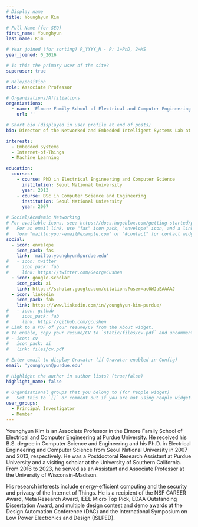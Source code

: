 ```yaml
---
# Display name
title: Younghyun Kim

# Full Name (for SEO)
first_name: Younghyun
last_name: Kim

# Year joined (for sorting) P_YYYY_N - P: 1=PhD, 2=MS
year_joined: 0_2016

# Is this the primary user of the site?
superuser: true

# Role/position
role: Associate Professor

# Organizations/Affiliations
organizations:
  - name: 'Elmore Family School of Electrical and Computer Engineering'
    url: ''

# Short bio (displayed in user profile at end of posts)
bio: Director of the Networked and Embedded Intelligent Systems Lab at Purdue University

interests:
  - Embedded Systems
  - Internet-of-Things
  - Machine Learning

education:
  courses:
    - course: PhD in Electrical Engineering and Computer Science
      institution: Seoul National University
      year: 2013
    - course: BSc in Computer Science and Engineering
      institution: Seoul National University
      year: 2007

# Social/Academic Networking
# For available icons, see: https://docs.hugoblox.com/getting-started/page-builder/#icons
#   For an email link, use "fas" icon pack, "envelope" icon, and a link in the
#   form "mailto:your-email@example.com" or "#contact" for contact widget.
social:
  - icon: envelope
    icon_pack: fas
    link: 'mailto:younghyun@purdue.edu'
#   - icon: twitter
#     icon_pack: fab
#     link: https://twitter.com/GeorgeCushen
  - icon: google-scholar
    icon_pack: ai
    link: https://scholar.google.com/citations?user=ac0WJaEAAAAJ
  - icon: linkedin
    icon_pack: fab
    link: https://www.linkedin.com/in/younghyun-kim-purdue/
#   - icon: github
#     icon_pack: fab
#     link: https://github.com/gcushen
# Link to a PDF of your resume/CV from the About widget.
# To enable, copy your resume/CV to `static/files/cv.pdf` and uncomment the lines below.
# - icon: cv
#   icon_pack: ai
#   link: files/cv.pdf

# Enter email to display Gravatar (if Gravatar enabled in Config)
email: 'younghyun@purdue.edu'

# Highlight the author in author lists? (true/false)
highlight_name: false

# Organizational groups that you belong to (for People widget)
#   Set this to `[]` or comment out if you are not using People widget.
user_groups:
  - Principal Investigator
  - Member
---
```


Younghyun Kim is an Associate Professor in the Elmore Family School of Electrical and Computer Engineering at Purdue University. He received his B.S. degree in Computer Science and Engineering and his Ph.D. in Electrical Engineering and Computer Science from Seoul National University in 2007 and 2013, respectively. He was a Postdoctoral Research Assistant at Purdue University and a visiting scholar at the University of Southern California. From 2016 to 2023, he served as an Assistant and Associate Professor at the University of Wisconsin-Madison.

His research interests include energy-efficient computing and the security and privacy of the Internet of Things. He is a recipient of the NSF CAREER Award, Meta Research Award, IEEE Micro Top Pick, EDAA Outstanding Dissertation Award, and multiple design contest and demo awards at the Design Automation Conference (DAC) and the International Symposium on Low Power Electronics and Design (ISLPED).
